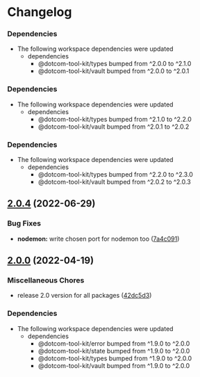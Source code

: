 # Changelog

### Dependencies

* The following workspace dependencies were updated
  * dependencies
    * @dotcom-tool-kit/types bumped from ^2.0.0 to ^2.1.0
    * @dotcom-tool-kit/vault bumped from ^2.0.0 to ^2.0.1

### Dependencies

* The following workspace dependencies were updated
  * dependencies
    * @dotcom-tool-kit/types bumped from ^2.1.0 to ^2.2.0
    * @dotcom-tool-kit/vault bumped from ^2.0.1 to ^2.0.2

### Dependencies

* The following workspace dependencies were updated
  * dependencies
    * @dotcom-tool-kit/types bumped from ^2.2.0 to ^2.3.0
    * @dotcom-tool-kit/vault bumped from ^2.0.2 to ^2.0.3

## [2.0.4](https://github.com/Financial-Times/dotcom-tool-kit/compare/nodemon-v2.0.3...nodemon-v2.0.4) (2022-06-29)


### Bug Fixes

* **nodemon:** write chosen port for nodemon too ([7a4c091](https://github.com/Financial-Times/dotcom-tool-kit/commit/7a4c09119652198c71c11331d5f47a58c929b8b9))

## [2.0.0](https://github.com/Financial-Times/dotcom-tool-kit/compare/nodemon-v1.9.0...nodemon-v2.0.0) (2022-04-19)


### Miscellaneous Chores

* release 2.0 version for all packages ([42dc5d3](https://github.com/Financial-Times/dotcom-tool-kit/commit/42dc5d39bf330b9bca4121d062470904f9c6918d))


### Dependencies

* The following workspace dependencies were updated
  * dependencies
    * @dotcom-tool-kit/error bumped from ^1.9.0 to ^2.0.0
    * @dotcom-tool-kit/state bumped from ^1.9.0 to ^2.0.0
    * @dotcom-tool-kit/types bumped from ^1.9.0 to ^2.0.0
    * @dotcom-tool-kit/vault bumped from ^1.9.0 to ^2.0.0
